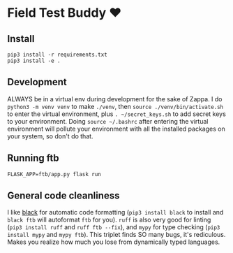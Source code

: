 # Field Test Buddy :heart:

## Install

```console
pip3 install -r requirements.txt
pip3 install -e .
```

## Development

ALWAYS be in a virtual env during development for the sake of Zappa. I do `python3 -m venv venv` to make `./venv`, then `source ./venv/bin/activate.sh` to enter the virtual environment, plus `. ~/secret_keys.sh` to add secret keys to your environment. Doing `source ~/.bashrc` after entering the virtual environment will pollute your environment with all the installed packages on your system, so don't do that.

## Running ftb

``` console
FLASK_APP=ftb/app.py flask run
```

## General code cleanliness

I like [black](https://github.com/psf/black) for automatic code formatting (`pip3 install black` to install and `black ftb` will autoformat `ftb` for you). `ruff` is also very good for linting (`pip3 install ruff` and `ruff ftb --fix`), and `mypy` for type checking (`pip3 install mypy` and `mypy ftb`). This triplet finds SO many bugs, it's rediculous. Makes you realize how much you lose from dynamically typed languages.
